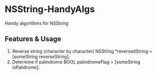 NSString-HandyAlgs
==================

Handy algorithms for NSString


Features & Usage
---
1. Reverse string (character by character)
  NSString *reversedString = [someString reverseString];
2. Determine if palindrome
  BOOL palindromeFlag = [someString isPalidrome];

